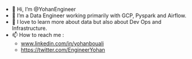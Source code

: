 - 👋 Hi, I’m @YohanEngineer
- 👀 I’m a Data Engineer working primarily with GCP, Pyspark and Airflow.
- 🌱 I love to learn more about data but also about Dev Ops and Infrastructure.
- 📫 How to reach me :
   - www.linkedin.com/in/yohanbouali
   - https://twitter.com/EngineerYohan
<!---
YohanEngineer/YohanEngineer is a ✨ special ✨ repository because its `README.md` (this file) appears on your GitHub profile.
You can click the Preview link to take a look at your changes.
--->
